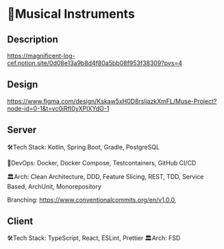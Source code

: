 # 🎸Musical Instruments

## Description

https://magnificent-log-cef.notion.site/0d08e13a9b8d4f80a5bb08f953f38309?pvs=4

## Design

https://www.figma.com/design/Kskaw5xH0D8rsljazkXmFL/Muse-Project?node-id=0-1&t=vc0jRfI0yXPlXYdO-1

## Server

🛠Tech Stack: Kotlin, Spring Boot, Gradle, PostgreSQL

🔄DevOps: Docker, Docker Compose, Testcontainers, GitHub CI/CD

🏛️Arch: Clean Architecture, DDD, Feature Slicing, REST, TDD, Service Based, ArchUnit, Monorepository

Branching: https://www.conventionalcommits.org/en/v1.0.0, 

## Client

🛠Tech Stack: TypeScript, React, ESLint, Prettier
🏛️Arch: FSD
